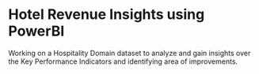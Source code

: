 # Hotel Revenue Insights using PowerBI
 Working on a Hospitality Domain dataset to analyze and gain insights over the Key Performance Indicators and identifying area of improvements.
